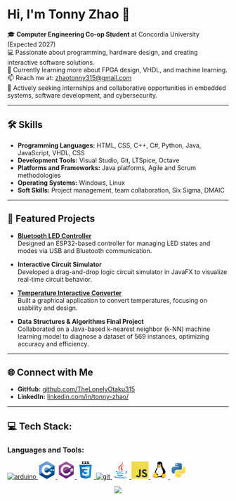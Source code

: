 # Hi, I'm Tonny Zhao 👋

🎓 **Computer Engineering Co-op Student** at Concordia University (Expected 2027)  
💻 Passionate about programming, hardware design, and creating interactive software solutions.  
🌱 Currently learning more about FPGA design, VHDL, and machine learning.  
📫 Reach me at: [zhaotonny315@gmail.com](mailto:zhaotonny315@gmail.com)  
💼 Actively seeking internships and collaborative opportunities in embedded systems, software development, and cybersecurity.

---

## 🛠️ Skills
- **Programming Languages:** HTML, CSS, C++, C#, Python, Java, JavaScript, VHDL, CSS  
- **Development Tools:** Visual Studio, Git, LTSpice, Octave  
- **Platforms and Frameworks:** Java platforms, Agile and Scrum methodologies  
- **Operating Systems:** Windows, Linux  
- **Soft Skills:** Project management, team collaboration, Six Sigma, DMAIC  

---

## 🌟 Featured Projects
- **[Bluetooth LED Controller](https://github.com/TheLonelyOtaku315/ESP32-LED-Controller/tree/main)**  
  Designed an ESP32-based controller for managing LED states and modes via USB and Bluetooth communication.
  
- **Interactive Circuit Simulator**  
  Developed a drag-and-drop logic circuit simulator in JavaFX to visualize real-time circuit behavior.
  
- **[Temperature Interactive Converter](https://github.com/TheLonelyOtaku315/TemperatureConverterVS)**  
  Built a graphical application to convert temperatures, focusing on usability and design.

- **Data Structures & Algorithms Final Project**  
  Collaborated on a Java-based k-nearest neighbor (k-NN) machine learning model to diagnose a dataset of 569 instances, optimizing accuracy and efficiency.

---

## 🌐 Connect with Me
- **GitHub:** [github.com/TheLonelyOtaku315](https://github.com/TheLonelyOtaku315)  
- **LinkedIn:** [linkedin.com/in/tonny-zhao/](https://linkedin.com/in/tonny-zhao/)  

---
## 💻 Tech Stack:

<h3 align="left">Languages and Tools:</h3>
<p align="left"> <a href="https://www.arduino.cc/" target="_blank" rel="noreferrer"> <img src="https://cdn.worldvectorlogo.com/logos/arduino-1.svg" alt="arduino" width="40" height="40"/> </a> <a href="https://www.w3schools.com/cpp/" target="_blank" rel="noreferrer"> <img src="https://raw.githubusercontent.com/devicons/devicon/master/icons/cplusplus/cplusplus-original.svg" alt="cplusplus" width="40" height="40"/> </a> <a href="https://www.w3schools.com/cs/" target="_blank" rel="noreferrer"> <img src="https://raw.githubusercontent.com/devicons/devicon/master/icons/csharp/csharp-original.svg" alt="csharp" width="40" height="40"/> </a> <a href="https://www.w3schools.com/css/" target="_blank" rel="noreferrer"> <img src="https://raw.githubusercontent.com/devicons/devicon/master/icons/css3/css3-original-wordmark.svg" alt="css3" width="40" height="40"/> </a> <a href="https://git-scm.com/" target="_blank" rel="noreferrer"> <img src="https://www.vectorlogo.zone/logos/git-scm/git-scm-icon.svg" alt="git" width="40" height="40"/> </a> <a href="https://www.java.com" target="_blank" rel="noreferrer"> <img src="https://raw.githubusercontent.com/devicons/devicon/master/icons/java/java-original.svg" alt="java" width="40" height="40"/> </a> <a href="https://developer.mozilla.org/en-US/docs/Web/JavaScript" target="_blank" rel="noreferrer"> <img src="https://raw.githubusercontent.com/devicons/devicon/master/icons/javascript/javascript-original.svg" alt="javascript" width="40" height="40"/> </a> <a href="https://www.linux.org/" target="_blank" rel="noreferrer"> <img src="https://raw.githubusercontent.com/devicons/devicon/master/icons/linux/linux-original.svg" alt="linux" width="40" height="40"/> </a> <a href="https://www.python.org" target="_blank" rel="noreferrer"> <img src="https://raw.githubusercontent.com/devicons/devicon/master/icons/python/python-original.svg" alt="python" width="40" height="40"/> </a> </p>

<div align="center">
  <img src="https://github-readme-stats.vercel.app/api/top-langs/?username=TheLonelyOtaku315&theme=prussian&show_icons=true&hide_border=false&layout=compact"/>
</div>
